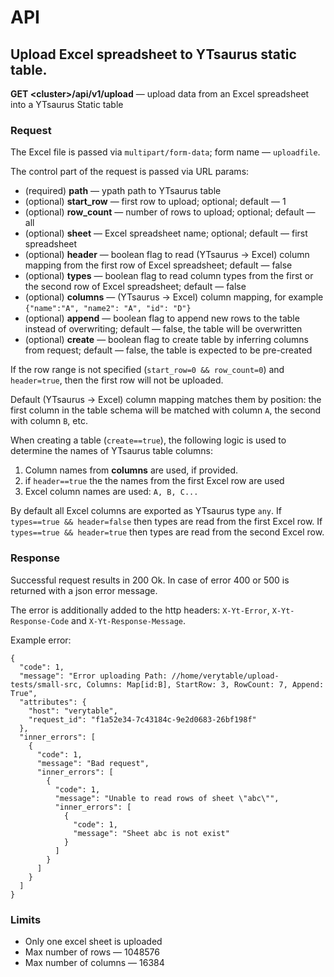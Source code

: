 # API

## Upload Excel spreadsheet to YTsaurus static table.

**GET \<cluster\>/api/v1/upload** — upload data from an Excel spreadsheet into a YTsaurus Static table

### Request

The Excel file is passed via `multipart/form-data`; form name — `uploadfile`.

The control part of the request is passed via URL params:
* (required) **path** — ypath path to YTsaurus table
* (optional) **start_row** — first row to upload; optional; default — 1
* (optional) **row_count** — number of rows to upload; optional; default — all 
* (optional) **sheet** — Excel spreadsheet name; optional; default — first spreadsheet
* (optional) **header** — boolean flag to read (YTsaurus -> Excel) column mapping from the first row of Excel spreadsheet; default — false
* (optional) **types** — boolean flag to read column types from the first or the second row of Excel spreadsheet; default — false
* (optional) **columns** — (YTsaurus -> Excel) column mapping, for example `{"name":"A", "name2": "A", "id": "D"}`
* (optional) **append** — boolean flag to append new rows to the table instead of overwriting; default — false, the table will be overwritten
* (optional) **create** — boolean flag to create table by inferring columns from request; default — false, the table is expected to be pre-created

If the row range is not specified (`start_row=0 && row_count=0`) and `header=true`, then the first row will not be uploaded.

Default (YTsaurus -> Excel) column mapping matches them by position: the first column in the table schema will be matched with column `A`, the second with column `B`, etc.

When creating a table (`create==true`), the following logic is used to determine the names of YTsaurus table columns:
1. Column names from **columns** are used, if provided.
2. if `header==true` the the names from the first Excel row are used
3. Excel column names are used: `A, B, C...`

By default all Excel columns are exported as YTsaurus type `any`.
If `types==true && header=false` then types are read from the first Excel row.
If `types==true && header=true` then types are read from the second Excel row.

### Response

Successful request results in 200 Ok. In case of error 400 or 500 is returned with a json error message.

The error is additionally added to the http headers: `X-Yt-Error`, `X-Yt-Response-Code` and `X-Yt-Response-Message`.

Example error:
```
{
  "code": 1,
  "message": "Error uploading Path: //home/verytable/upload-tests/small-src, Columns: Map[id:B], StartRow: 3, RowCount: 7, Append: True",
  "attributes": {
    "host": "verytable",
    "request_id": "f1a52e34-7c43184c-9e2d0683-26bf198f"
  },
  "inner_errors": [
    {
      "code": 1,
      "message": "Bad request",
      "inner_errors": [
        {
          "code": 1,
          "message": "Unable to read rows of sheet \"abc\"",
          "inner_errors": [
            {
              "code": 1,
              "message": "Sheet abc is not exist"
            }
          ]
        }
      ]
    }
  ]
}
```

### Limits

* Only one excel sheet is uploaded
* Max number of rows — 1048576
* Max number of columns — 16384

